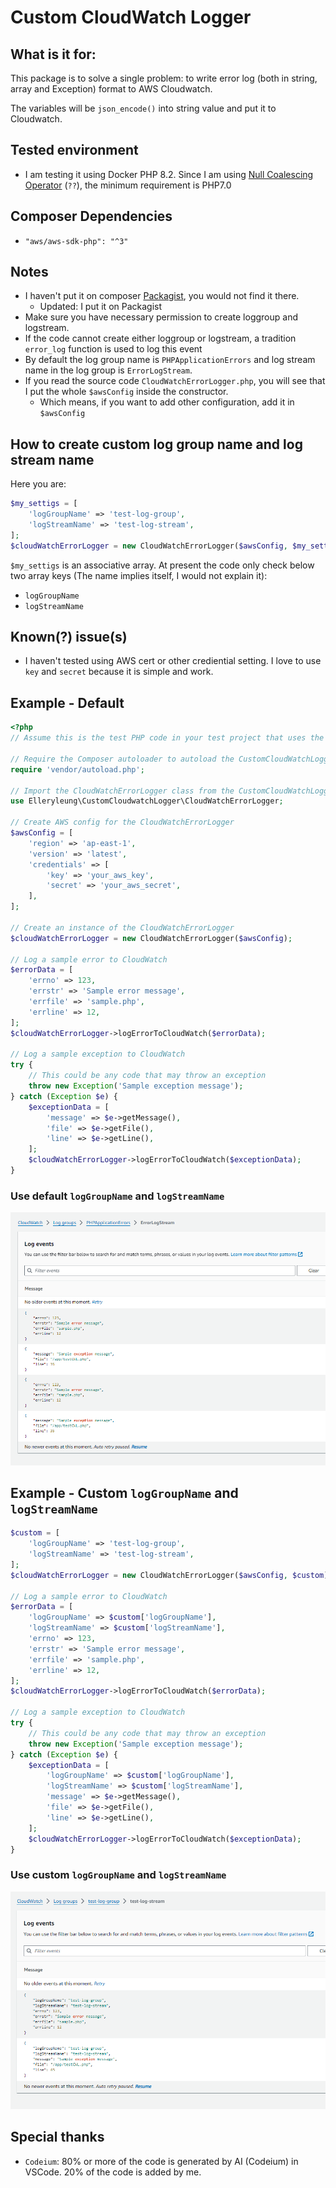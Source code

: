 # Custom CloudWatch Logger

## What is it for:
This package is to solve a single problem: to write error log (both in string, array and Exception) format to AWS Cloudwatch.

The variables will be `json_encode()` into string value and put it to Cloudwatch.

## Tested environment
- I am testing it using Docker PHP 8.2.  Since I am using [Null Coalescing Operator](https://www.php.net/manual/en/migration70.new-features.php) (`??`), the minimum requirement is PHP7.0

## Composer Dependencies
- `"aws/aws-sdk-php": "^3"`

## Notes
- I haven't put it on composer [Packagist](https://packagist.org/), you would not find it there.
  - Updated:  I put it on Packagist
- Make sure you have necessary permission to create loggroup and logstream.
- If the code cannot create either loggroup or logstream, a tradition `error_log` function is used to log this event
- By default the log group name is `PHPApplicationErrors` and log stream name in the log group is `ErrorLogStream`.
- If you read the source code `CloudWatchErrorLogger.php`, you will see that I put the whole `$awsConfig` inside the constructor.
  - Which means, if you want to add other configuration, add it in `$awsConfig`

## How to create custom log group name and log stream name

Here you are:

```php
$my_settigs = [
    'logGroupName' => 'test-log-group',
    'logStreamName' => 'test-log-stream',
];
$cloudWatchErrorLogger = new CloudWatchErrorLogger($awsConfig, $my_settigs);
```

`$my_settigs` is an associative array.  At present the code only check below two array keys (The name implies itself, I would not explain it):
- `logGroupName`
- `logStreamName`

## Known(?) issue(s)

- I haven't tested using AWS cert or other crediential setting.  I love to use `key` and `secret` because it is simple and work.

## Example - Default
```php
<?php
// Assume this is the test PHP code in your test project that uses the CustomCloudWatchLogger package

// Require the Composer autoloader to autoload the CustomCloudWatchLogger package and its dependencies
require 'vendor/autoload.php';

// Import the CloudWatchErrorLogger class from the CustomCloudWatchLogger package
use Elleryleung\CustomCloudwatchLogger\CloudWatchErrorLogger;

// Create AWS config for the CloudWatchErrorLogger
$awsConfig = [
    'region' => 'ap-east-1',
    'version' => 'latest',
    'credentials' => [
        'key' => 'your_aws_key',
        'secret' => 'your_aws_secret',
    ],
];

// Create an instance of the CloudWatchErrorLogger
$cloudWatchErrorLogger = new CloudWatchErrorLogger($awsConfig);

// Log a sample error to CloudWatch
$errorData = [
    'errno' => 123,
    'errstr' => 'Sample error message',
    'errfile' => 'sample.php',
    'errline' => 12,
];
$cloudWatchErrorLogger->logErrorToCloudWatch($errorData);

// Log a sample exception to CloudWatch
try {
    // This could be any code that may throw an exception
    throw new Exception('Sample exception message');
} catch (Exception $e) {
    $exceptionData = [
        'message' => $e->getMessage(),
        'file' => $e->getFile(),
        'line' => $e->getLine(),
    ];
    $cloudWatchErrorLogger->logErrorToCloudWatch($exceptionData);
}
```

### Use default `logGroupName` and `logStreamName`
![AWS Cloudwatch result](result.png "AWS Cloudwatch result")

## Example - Custom `logGroupName` and `logStreamName`
```php
$custom = [
    'logGroupName' => 'test-log-group',
    'logStreamName' => 'test-log-stream',
];
$cloudWatchErrorLogger = new CloudWatchErrorLogger($awsConfig, $custom);

// Log a sample error to CloudWatch
$errorData = [
    'logGroupName' => $custom['logGroupName'],
    'logStreamName' => $custom['logStreamName'],
    'errno' => 123,
    'errstr' => 'Sample error message',
    'errfile' => 'sample.php',
    'errline' => 12,
];
$cloudWatchErrorLogger->logErrorToCloudWatch($errorData);

// Log a sample exception to CloudWatch
try {
    // This could be any code that may throw an exception
    throw new Exception('Sample exception message');
} catch (Exception $e) {
    $exceptionData = [
        'logGroupName' => $custom['logGroupName'],
        'logStreamName' => $custom['logStreamName'],
        'message' => $e->getMessage(),
        'file' => $e->getFile(),
        'line' => $e->getLine(),
    ];
    $cloudWatchErrorLogger->logErrorToCloudWatch($exceptionData);
}
```

### Use custom `logGroupName` and `logStreamName`
![AWS Cloudwatch result using custom name](custom-result.png "AWS Cloudwatch result using custom name")


## Special thanks
- `Codeium`: 80% or more of the code is generated by AI (Codeium) in VSCode.  20% of the code is added by me.